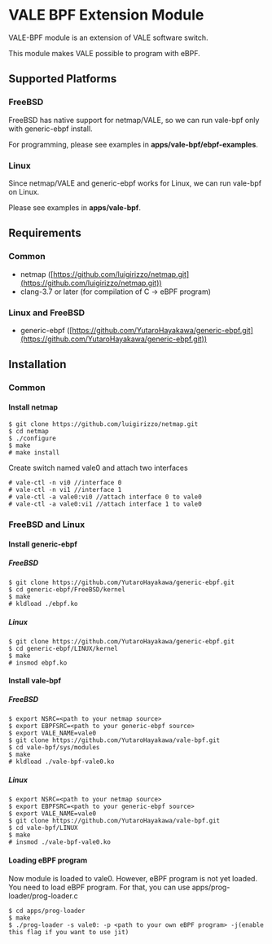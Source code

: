 # VALE BPF Extension Module
VALE-BPF module is an extension of VALE software switch.

This module makes VALE possible to program with eBPF.

## Supported Platforms
### FreeBSD
FreeBSD has native support for netmap/VALE, so we can run vale-bpf only with generic-ebpf install.

For programming, please see examples in **apps/vale-bpf/ebpf-examples**.

### Linux 
Since netmap/VALE and generic-ebpf works for Linux, we can run vale-bpf on Linux.

Please see examples in **apps/vale-bpf**.

## Requirements

### Common
- netmap ([https://github.com/luigirizzo/netmap.git](https://github.com/luigirizzo/netmap.git))
- clang-3.7 or later (for compilation of C -> eBPF program)

### Linux and FreeBSD
- generic-ebpf ([https://github.com/YutaroHayakawa/generic-ebpf.git](https://github.com/YutaroHayakawa/generic-ebpf.git))

## Installation

### Common
#### Install netmap

```
$ git clone https://github.com/luigirizzo/netmap.git
$ cd netmap
$ ./configure
$ make
# make install
```

Create switch named vale0 and attach two interfaces

```
# vale-ctl -n vi0 //interface 0
# vale-ctl -n vi1 //interface 1
# vale-ctl -a vale0:vi0 //attach interface 0 to vale0
# vale-ctl -a vale0:vi1 //attach interface 1 to vale0
```

### FreeBSD and Linux
#### Install generic-ebpf

##### FreeBSD

```
$ git clone https://github.com/YutaroHayakawa/generic-ebpf.git
$ cd generic-ebpf/FreeBSD/kernel
$ make
# kldload ./ebpf.ko
```

##### Linux

```
$ git clone https://github.com/YutaroHayakawa/generic-ebpf.git
$ cd generic-ebpf/LINUX/kernel
$ make
# insmod ebpf.ko
```

#### Install vale-bpf

##### FreeBSD

```
$ export NSRC=<path to your netmap source>
$ export EBPFSRC=<path to your generic-ebpf source>
$ export VALE_NAME=vale0
$ git clone https://github.com/YutaroHayakawa/vale-bpf.git
$ cd vale-bpf/sys/modules
$ make
# kldload ./vale-bpf-vale0.ko
```

##### Linux
```
$ export NSRC=<path to your netmap source>
$ export EBPFSRC=<path to your generic-ebpf source>
$ export VALE_NAME=vale0
$ git clone https://github.com/YutaroHayakawa/vale-bpf.git
$ cd vale-bpf/LINUX
$ make
# insmod ./vale-bpf-vale0.ko
```

#### Loading eBPF program
Now module is loaded to vale0. However, eBPF program is not yet loaded.
You need to load eBPF program. For that, you can use apps/prog-loader/prog-loader.c

```
$ cd apps/prog-loader
$ make
$ ./prog-loader -s vale0: -p <path to your own eBPF program> -j(enable this flag if you want to use jit)
```
